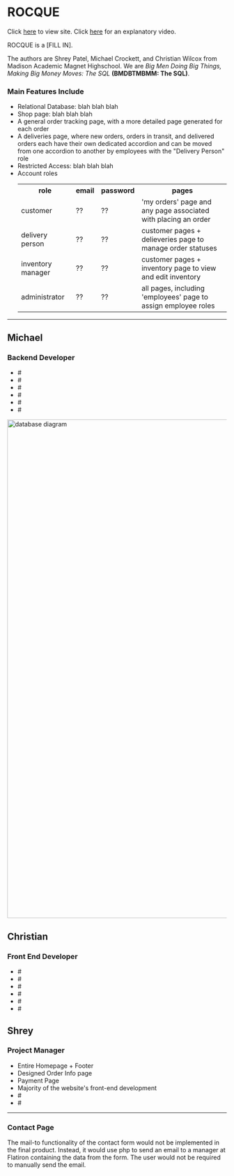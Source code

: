 # ROCQUE

Click <a href="https://datadev.devcatalyst.com/~mahs_BMDBTMBMM/" target="_blank">here</a> to view site.
Click <a href="https://youtu.be/kjYYayXkPtI" target="_blank">here</a> for an explanatory video.

<p>ROCQUE is a [FILL IN].</p>
<p>The authors are Shrey Patel, Michael Crockett, and Christian Wilcox from Madison Academic Magnet Highschool. We are <em>Big Men Doing Big Things, Making Big Money Moves: The SQL</em> <strong>(BMDBTMBMM: The SQL)</strong>.</p>

### Main Features Include
<ul>
    <li>Relational Database: blah blah blah</li>
    <li>Shop page: blah blah blah</li>
    <li>A general order tracking page, with a more detailed page generated for each order</li>
    <li>A deliveries page, where new orders, orders in transit, and delivered orders each have their own dedicated accordion and can be moved from one accordion to another by employees with the "Delivery Person" role</li>
    <li>Restricted Access: blah blah blah</li>
    <li>Account roles
        <table>
            <tr>
                <th>role</th>
                <th>email</th>
                <th>password</th>
                <th>pages</th>
            <tr>
            <tr>
                <td>customer</td>
                <td>??</td>
                <td>??</td>
                <td>'my orders' page and any page associated with placing an order</td>
            <tr>
            <tr>
                <td>delivery person</td>
                <td>??</td>
                <td>??</td>
                <td>customer pages + delieveries page to manage order statuses</td>
            <tr>
            <tr>
                <td>inventory manager</td>
                <td>??</td>
                <td>??</td>
                <td>customer pages + inventory page to view and edit inventory</td>
            <tr>
            <tr>
                <td>administrator</td>
                <td>??</td>
                <td>??</td>
                <td>all pages, including 'employees' page to assign employee roles</td>
            <tr>
        </table>
    </li>
</ul>

<hr>

## Michael 
### Backend Developer
<ul>
    <li>#</li>
    <li>#</li>
    <li>#</li>
    <li>#</li>
    <li>#</li>
    <li>#</li>
</ul>
<img width="1143" alt="database diagram" src="https://user-images.githubusercontent.com/77060840/145503562-a2fce625-14d5-4b4f-9204-afe2eceffe73.png">

## Christian
### Front End Developer
<ul>
    <li>#</li>
    <li>#</li>
    <li>#</li>
    <li>#</li>
    <li>#</li>
    <li>#</li>
</ul>

## Shrey
### Project Manager
<ul>
    <li>Entire Homepage + Footer</li>
    <li>Designed Order Info page</li>
    <li>Payment Page</li>
    <li>Majority of the website's front-end development</li>
    <li>#</li>
    <li>#</li>
</ul>

<hr>


### Contact Page
The mail-to functionality of the contact form would not be implemented in the final product. Instead, it would use php to send an email to a manager at Flatiron containing the data from the form. The user would not be required to manually send the email.

